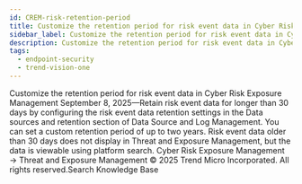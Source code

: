 ```yaml
---
id: CREM-risk-retention-period
title: Customize the retention period for risk event data in Cyber Risk Exposure Management
sidebar_label: Customize the retention period for risk event data in Cyber Risk Exposure Management
description: Customize the retention period for risk event data in Cyber Risk Exposure Management
tags:
  - endpoint-security
  - trend-vision-one
---
```


 Customize the retention period for risk event data in Cyber Risk Exposure Management September 8, 2025—Retain risk event data for longer than 30 days by configuring the risk event data retention settings in the Data sources and retention section of Data Source and Log Management. You can set a custom retention period of up to two years. Risk event data older than 30 days does not display in Threat and Exposure Management, but the data is viewable using platform search. Cyber Risk Exposure Management → Threat and Exposure Management © 2025 Trend Micro Incorporated. All rights reserved.Search Knowledge Base